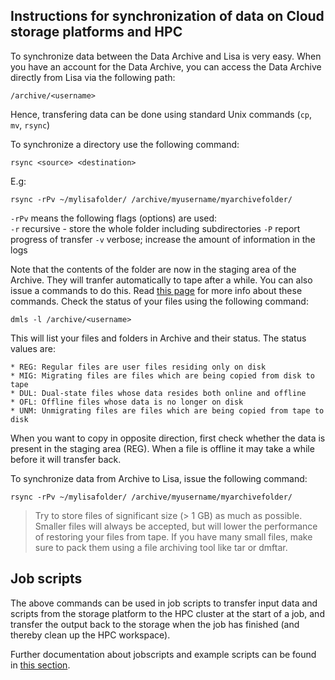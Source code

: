 ## Instructions for synchronization of data on Cloud storage platforms and HPC 

To synchronize data between the Data Archive and Lisa is very easy. When you have an account for the Data Archive, you can access the Data Archive directly from Lisa via the following path:

```
/archive/<username>
```
Hence, transfering data can be done using standard Unix commands (`cp`, `mv`, `rsync`)

To synchronize a directory use the following command:

```
rsync <source> <destination>
```
E.g:

```
rsync -rPv ~/mylisafolder/ /archive/myusername/myarchivefolder/
```
`-rPv` means the following flags (options) are used:  
`-r` recursive - store the whole folder including subdirectories
`-P` report progress of transfer
`-v` verbose; increase the amount of information in the logs

Note that the contents of the folder are now in the staging area of the Archive. They will tranfer automatically to tape after a while.
You can also issue a commands to do this. Read [this page](https://userinfo.surfsara.nl/systems/shared/software/dmf) for more info about these commands.
Check the status of your files using the following command:

```
dmls -l /archive/<username>
```
This will list your files and folders in Archive and their status. The status values are:
```
* REG: Regular files are user files residing only on disk
* MIG: Migrating files are files which are being copied from disk to tape
* DUL: Dual-state files whose data resides both online and offline
* OFL: Offline files whose data is no longer on disk
* UNM: Unmigrating files are files which are being copied from tape to disk
```

When you want to copy in opposite direction, first check whether the data is present in the staging area (REG).
When a file is offline it may take a while before it will transfer back.

To synchronize data from Archive to Lisa, issue the following command:

```
rsync -rPv ~/mylisafolder/ /archive/myusername/myarchivefolder/
```

>Try to store files of significant size (> 1 GB) as much as possible. Smaller files will always be accepted, but will lower the performance of restoring your files from tape.
If you have many small files, make sure to pack them using a file archiving tool like tar or dmftar.


## Job scripts
The above commands can be used in job scripts to transfer input data and scripts from the storage platform to the HPC cluster at the start of a job, and transfer the output back to the storage when the job has finished (and thereby clean up the HPC workspace).

Further documentation about jobscripts and example scripts can be found in [this section](./jobs.md).

